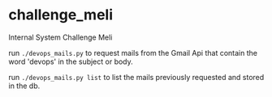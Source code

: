 # challenge_meli
Internal System Challenge Meli

run `./devops_mails.py` to request mails from the Gmail Api that contain the word 'devops' in the subject or body.

run `./devops_mails.py list` to list the mails previously requested and stored in the db.
